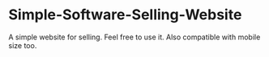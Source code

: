 # Simple-Software-Selling-Website

A simple website for selling.
Feel free to use it.
Also compatible with mobile size too.

